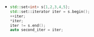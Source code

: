 - ```C++
  std::set<int> s{1,2,3,4,5};
  std::set::iterator iter = s.begin();
  ++iter;
  *iter;
  iter != s.end();
  auto second_iter = iter;
  ```